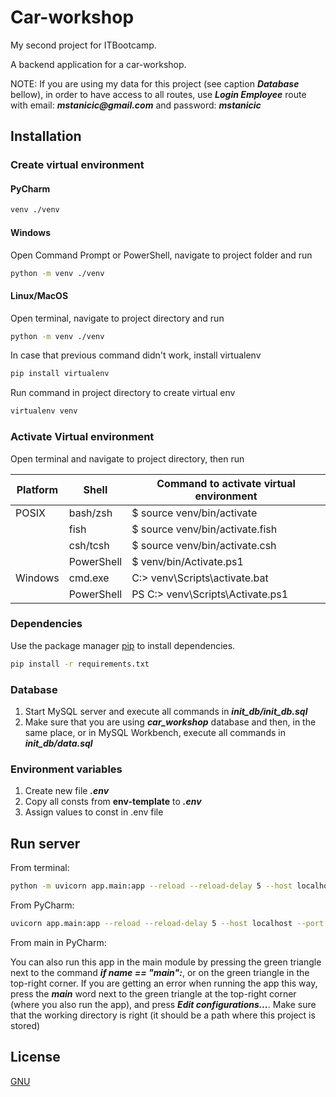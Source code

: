 # Car-workshop

My second project for ITBootcamp.

A backend application for a car-workshop.

NOTE: If you are using my data for this project (see caption *__Database__* bellow), in order to have access to all routes, use **_Login Employee_** route with email: **_mstanicic@gmail.com_** and password: **_mstanicic_**

## Installation

### Create virtual environment
#### PyCharm
```bash
venv ./venv
```
#### Windows
Open Command Prompt or PowerShell, navigate to project folder and run
```bash
python -m venv ./venv
```
#### Linux/MacOS
Open terminal, navigate to project directory and run
```bash
python -m venv ./venv
```
In case that previous command didn't work, install virtualenv
```bash
pip install virtualenv
```
Run command in project directory to create virtual env
```bash
virtualenv venv
```
### Activate Virtual environment
Open terminal and navigate to project directory, then run

| Platform | Shell      | Command to activate virtual environment |
|----------|------------|-----------------------------------------|
| POSIX    | bash/zsh   | $ source venv/bin/activate              |
|          | fish       | $ source venv/bin/activate.fish         |
|          | csh/tcsh   | $ source venv/bin/activate.csh          |
|          | PowerShell | $ venv/bin/Activate.ps1                 |
| Windows  | cmd.exe    | C:\> venv\Scripts\activate.bat          |
|          | PowerShell | PS C:\> venv\Scripts\Activate.ps1       |

### Dependencies
Use the package manager [pip](https://pip.pypa.io/en/stable/) to install dependencies.
```bash
pip install -r requirements.txt
```
### Database
1) Start MySQL server and execute all commands in **_init_db/init_db.sql_**
2) Make sure that you are using **_car_workshop_** database and then, in the same place, or in MySQL Workbench, execute all commands in **_init_db/data.sql_**


### Environment variables
1. Create new file **_.env_**
2. Copy all consts from **env-template** to **_.env_**
3. Assign values to const in .env file


## Run server
From terminal:
```bash
python -m uvicorn app.main:app --reload --reload-delay 5 --host localhost --port 8000
```
From PyCharm:
```bash
uvicorn app.main:app --reload --reload-delay 5 --host localhost --port 8000
```
From main in PyCharm:

You can also run this app in the main module by pressing the green triangle next to the command **_if __name__ == "__main__":_**, or on the green triangle in the top-right corner. If you are getting an error when running the app this way, press the **_main_** word next to the green triangle at the top-right corner (where you also run the app), and press **_Edit configurations..._**. Make sure that the working directory is right (it should be a path where this project is stored)

## License

[GNU](https://www.gnu.org/licenses/gpl-3.0.en.html)